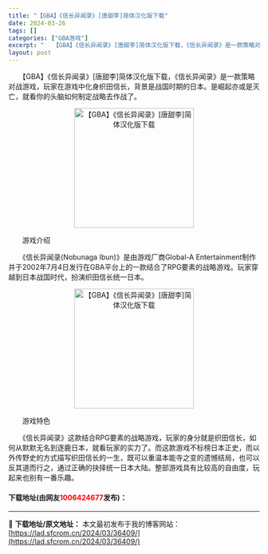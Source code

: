 ```yaml
---
title: "【GBA】《信长异闻录》[唐甜李]简体汉化版下载"
date: 2024-03-26
tags: []
categories: ["GBA游戏"]
excerpt: "　　【GBA】《信长异闻录》[唐甜李]简体汉化版下载，《信长异闻录》是一款策略对战游戏，玩家在游戏中化身织田信长，背景是战国时期的日本。是崛起亦或是灭亡，就看你的头脑如何制定战略去作战了。 　　游戏介绍 　　《信长异闻录(Nobunaga Ibun)》是由游戏厂商Global-A Entertain&hellip;"
layout: post
---
```


 <p>　　【GBA】《信长异闻录》[唐甜李]简体汉化版下载，《信长异闻录》是一款策略对战游戏，玩家在游戏中化身织田信长，背景是战国时期的日本。是崛起亦或是灭亡，就看你的头脑如何制定战略去作战了。</p> <p align="center"><img align="" border="0" src="https://lad.sfcrom.cn/wp-content/uploads/2024/03/20240326_6602658f42ec0.png" width="240" alt="【GBA】《信长异闻录》[唐甜李]简体汉化版下载" /></p> <p>　　游戏介绍</p> <p>　　《信长异闻录(Nobunaga Ibun)》是由游戏厂商Global-A Entertainment制作并于2002年7月4日发行在GBA平台上的一款结合了RPG要素的战略游戏。玩家穿越到日本战国时代，扮演织田信长统一日本。</p> <p align="center"><img align="" border="0" src="https://lad.sfcrom.cn/wp-content/uploads/2024/03/20240326_6602658f9f9c0.png" width="240" alt="【GBA】《信长异闻录》[唐甜李]简体汉化版下载" /></p> <p>　　游戏特色</p> <p>　　《信长异闻录》这款结合RPG要素的战略游戏，玩家的身分就是织田信长，如何从默默无名到逐鹿日本，就看玩家的实力了。而这款游戏不标榜日本正史，而以外传野史的方式描写织田信长的一生，既可以重温本能寺之变的遗憾结局，也可以反其道而行之，通过正确的抉择统一日本大陆。整部游戏具有比较高的自由度，玩起来也别有一番乐趣。</p> <p><h4>下载地址(由网友<font color="red">1006424677</font>发布)：</h4></p> 

---
📖 **下载地址/原文地址：** 本文最初发布于我的博客网站：[https://lad.sfcrom.cn/2024/03/36409/](https://lad.sfcrom.cn/2024/03/36409/)

